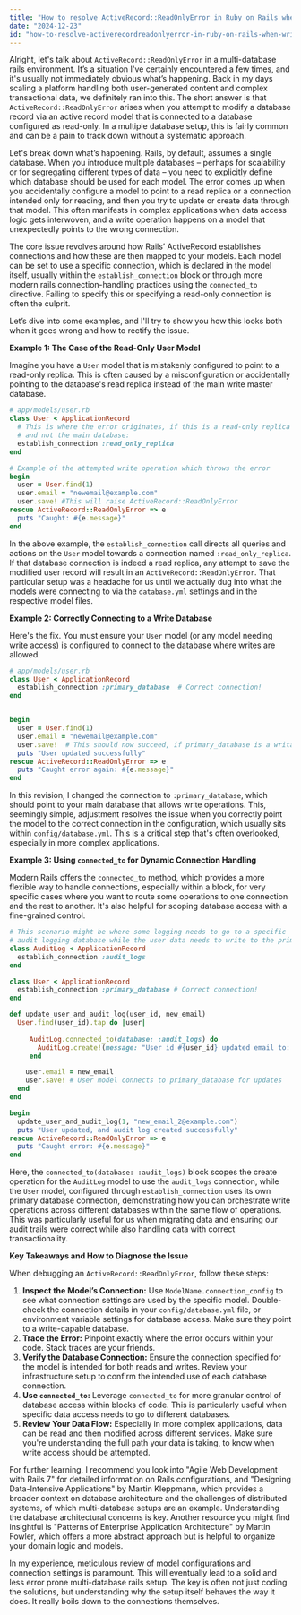 ```yaml
---
title: "How to resolve ActiveRecord::ReadOnlyError in Ruby on Rails when writing to a multiple database environment?"
date: "2024-12-23"
id: "how-to-resolve-activerecordreadonlyerror-in-ruby-on-rails-when-writing-to-a-multiple-database-environment"
---
```


Alright, let's talk about `ActiveRecord::ReadOnlyError` in a multi-database rails environment. It’s a situation I've certainly encountered a few times, and it's usually not immediately obvious what’s happening. Back in my days scaling a platform handling both user-generated content and complex transactional data, we definitely ran into this. The short answer is that `ActiveRecord::ReadOnlyError` arises when you attempt to modify a database record via an active record model that is connected to a database configured as read-only. In a multiple database setup, this is fairly common and can be a pain to track down without a systematic approach.

Let's break down what’s happening. Rails, by default, assumes a single database. When you introduce multiple databases – perhaps for scalability or for segregating different types of data – you need to explicitly define which database should be used for each model. The error comes up when you accidentally configure a model to point to a read replica or a connection intended only for reading, and then you try to update or create data through that model. This often manifests in complex applications when data access logic gets interwoven, and a write operation happens on a model that unexpectedly points to the wrong connection.

The core issue revolves around how Rails’ ActiveRecord establishes connections and how these are then mapped to your models. Each model can be set to use a specific connection, which is declared in the model itself, usually within the `establish_connection` block or through more modern rails connection-handling practices using the `connected_to` directive. Failing to specify this or specifying a read-only connection is often the culprit.

Let’s dive into some examples, and I'll try to show you how this looks both when it goes wrong and how to rectify the issue.

**Example 1: The Case of the Read-Only User Model**

Imagine you have a `User` model that is mistakenly configured to point to a read-only replica. This is often caused by a misconfiguration or accidentally pointing to the database's read replica instead of the main write master database.

```ruby
# app/models/user.rb
class User < ApplicationRecord
  # This is where the error originates, if this is a read-only replica
  # and not the main database:
  establish_connection :read_only_replica 
end

# Example of the attempted write operation which throws the error
begin
  user = User.find(1)
  user.email = "newemail@example.com"
  user.save! #This will raise ActiveRecord::ReadOnlyError
rescue ActiveRecord::ReadOnlyError => e
  puts "Caught: #{e.message}"
end
```

In the above example, the `establish_connection` call directs all queries and actions on the `User` model towards a connection named `:read_only_replica`. If that database connection is indeed a read replica, any attempt to save the modified user record will result in an `ActiveRecord::ReadOnlyError`. That particular setup was a headache for us until we actually dug into what the models were connecting to via the `database.yml` settings and in the respective model files.

**Example 2: Correctly Connecting to a Write Database**

Here's the fix. You must ensure your `User` model (or any model needing write access) is configured to connect to the database where writes are allowed.

```ruby
# app/models/user.rb
class User < ApplicationRecord
  establish_connection :primary_database  # Correct connection!
end


begin
  user = User.find(1)
  user.email = "newemail@example.com"
  user.save!  # This should now succeed, if primary_database is a writable database
  puts "User updated successfully"
rescue ActiveRecord::ReadOnlyError => e
  puts "Caught error again: #{e.message}"
end

```

In this revision, I changed the connection to `:primary_database`, which should point to your main database that allows write operations. This, seemingly simple, adjustment resolves the issue when you correctly point the model to the correct connection in the configuration, which usually sits within `config/database.yml`. This is a critical step that's often overlooked, especially in more complex applications.

**Example 3: Using `connected_to` for Dynamic Connection Handling**

Modern Rails offers the `connected_to` method, which provides a more flexible way to handle connections, especially within a block, for very specific cases where you want to route some operations to one connection and the rest to another. It's also helpful for scoping database access with a fine-grained control.

```ruby
# This scenario might be where some logging needs to go to a specific
# audit logging database while the user data needs to write to the primary.
class AuditLog < ApplicationRecord
  establish_connection :audit_logs
end

class User < ApplicationRecord
  establish_connection :primary_database # Correct connection!
end

def update_user_and_audit_log(user_id, new_email)
  User.find(user_id).tap do |user|
   
     AuditLog.connected_to(database: :audit_logs) do
       AuditLog.create!(message: "User id #{user_id} updated email to: #{new_email}")
     end

    user.email = new_email
    user.save! # User model connects to primary_database for updates
  end
end

begin
  update_user_and_audit_log(1, "new_email_2@example.com")
  puts "User updated, and audit log created successfully"
rescue ActiveRecord::ReadOnlyError => e
  puts "Caught error: #{e.message}"
end
```

Here, the `connected_to(database: :audit_logs)` block scopes the create operation for the `AuditLog` model to use the `audit_logs` connection, while the `User` model, configured through `establish_connection` uses its own primary database connection, demonstrating how you can orchestrate write operations across different databases within the same flow of operations. This was particularly useful for us when migrating data and ensuring our audit trails were correct while also handling data with correct transactionality.

**Key Takeaways and How to Diagnose the Issue**

When debugging an `ActiveRecord::ReadOnlyError`, follow these steps:

1.  **Inspect the Model’s Connection:** Use `ModelName.connection_config` to see what connection settings are used by the specific model. Double-check the connection details in your `config/database.yml` file, or environment variable settings for database access. Make sure they point to a write-capable database.
2.  **Trace the Error:** Pinpoint exactly where the error occurs within your code. Stack traces are your friends.
3.  **Verify the Database Connection:** Ensure the connection specified for the model is intended for both reads and writes. Review your infrastructure setup to confirm the intended use of each database connection.
4.  **Use `connected_to`:** Leverage `connected_to` for more granular control of database access within blocks of code. This is particularly useful when specific data access needs to go to different databases.
5.  **Review Your Data Flow:** Especially in more complex applications, data can be read and then modified across different services. Make sure you're understanding the full path your data is taking, to know when write access should be attempted.

For further learning, I recommend you look into "Agile Web Development with Rails 7" for detailed information on Rails configurations, and "Designing Data-Intensive Applications" by Martin Kleppmann, which provides a broader context on database architecture and the challenges of distributed systems, of which multi-database setups are an example. Understanding the database architectural concerns is key. Another resource you might find insightful is "Patterns of Enterprise Application Architecture" by Martin Fowler, which offers a more abstract approach but is helpful to organize your domain logic and models.

In my experience, meticulous review of model configurations and connection settings is paramount. This will eventually lead to a solid and less error prone multi-database rails setup. The key is often not just coding the solutions, but understanding why the setup itself behaves the way it does. It really boils down to the connections themselves.
